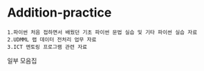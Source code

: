 # Addition-practice
    1.파이썬 처음 접하면서 배웠던 기초 파이썬 문법 실습 및 기타 파이썬 실습 자료
    2.UDMML 랩 데이터 전처리 업무 자료
    3.ICT 멘토링 프로그램 관련 자료 
일부 모음집

